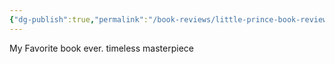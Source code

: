 ```yaml
---
{"dg-publish":true,"permalink":"/book-reviews/little-prince-book-review/","noteIcon":"2","created":"2025-02-11T00:01:00"}
---
```


My Favorite book ever. timeless masterpiece